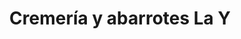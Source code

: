 ---
title: "Cremería y abarrotes La Y"
url: /soledad-etla/cremeria-y-abarrotes-la-y/
shop: tienda rural
---